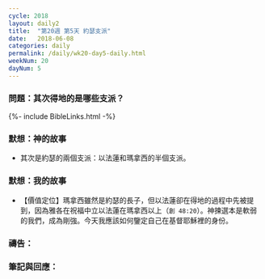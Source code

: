 ```yaml
---
cycle: 2018
layout: daily2
title:  "第20週 第5天 約瑟支派"
date:   2018-06-08
categories: daily
permalink: /daily/wk20-day5-daily.html
weekNum: 20
dayNum: 5
---
```


### 問題：其次得地的是哪些支派？

{%- include BibleLinks.html -%}

### 默想：神的故事 
+ 其次是約瑟的兩個支派：以法蓮和瑪拿西的半個支派。

### 默想：我的故事 
+ 【價值定位】瑪拿西雖然是約瑟的長子，但以法蓮卻在得地的過程中先被提到，因為雅各在祝福中立以法蓮在瑪拿西以上（`創 48:20`）。神揀選本是軟弱的我們，成為剛強。今天我應該如何鑒定自己在基督耶穌裡的身份。

### 禱告：

### 筆記與回應：
